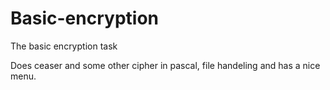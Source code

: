 # Basic-encryption
The basic encryption task

Does ceaser and some other cipher in pascal, file handeling and has a nice menu.
